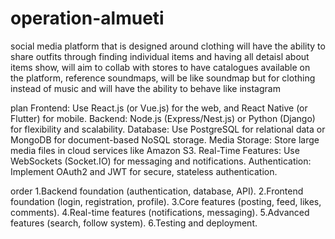 # operation-almueti
social media platform that is designed around clothing
will have the ability to share outfits through finding individual items and having all detaisl about items show, will aim to collab with stores to have catalogues available on the platform, reference soundmaps, will be like soundmap but for clothing instead of music and will have the ability to behave like instagram

plan
Frontend: Use React.js (or Vue.js) for the web, and React Native (or Flutter) for mobile.
Backend: Node.js (Express/Nest.js) or Python (Django) for flexibility and scalability.
Database: Use PostgreSQL for relational data or MongoDB for document-based NoSQL storage.
Media Storage: Store large media files in cloud services like Amazon S3.
Real-Time Features: Use WebSockets (Socket.IO) for messaging and notifications.
Authentication: Implement OAuth2 and JWT for secure, stateless authentication.

order
1.Backend foundation (authentication, database, API).
2.Frontend foundation (login, registration, profile).
3.Core features (posting, feed, likes, comments).
4.Real-time features (notifications, messaging).
5.Advanced features (search, follow system).
6.Testing and deployment.
